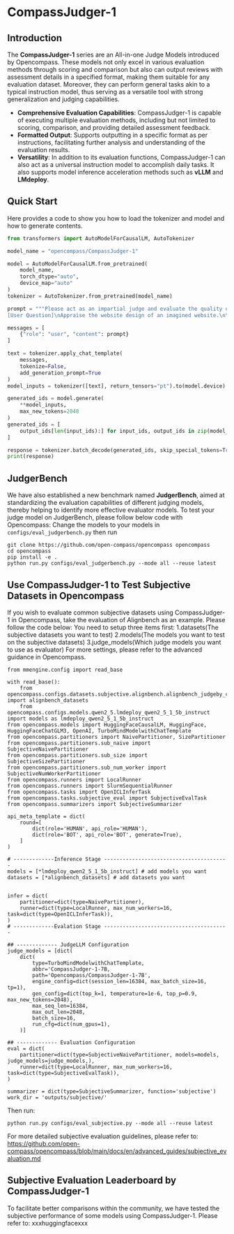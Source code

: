 # CompassJudger-1

## Introduction
The **CompassJudger-1** series are an All-in-one Judge Models introduced by Opencompass. These models not only excel in various evaluation methods through scoring and comparison but also can output reviews with assessment details in a specified format, making them suitable for any evaluation dataset. Moreover, they can perform general tasks akin to a typical instruction model, thus serving as a versatile tool with strong generalization and judging capabilities.

- **Comprehensive Evaluation Capabilities**: CompassJudger-1 is capable of executing multiple evaluation methods, including but not limited to scoring, comparison, and providing detailed assessment feedback.
- **Formatted Output**: Supports outputting in a specific format as per instructions, facilitating further analysis and understanding of the evaluation results.
- **Versatility**: In addition to its evaluation functions, CompassJudger-1 can also act as a universal instruction model to accomplish daily tasks. It also supports model inference acceleration methods such as **vLLM** and **LMdeploy**.


## Quick Start

Here provides a code to show you how to load the tokenizer and model and how to generate contents.

```python
from transformers import AutoModelForCausalLM, AutoTokenizer

model_name = "opencompass/CompassJudger-1"

model = AutoModelForCausalLM.from_pretrained(
    model_name,
    torch_dtype="auto",
    device_map="auto"
)
tokenizer = AutoTokenizer.from_pretrained(model_name)

prompt = """Please act as an impartial judge and evaluate the quality of the responses provided by two AI assistants to the user question displayed below. You should choose the assistant that follows the user's instructions and answers the user's question better. Your evaluation should consider factors such as the helpfulness, relevance, accuracy, depth, creativity, and level of detail of their responses. Avoid any position biases and ensure that the order in which the responses were presented does not influence your decision. Do not allow the length of the responses to influence your evaluation. Do not favor certain names of the assistants. Be as objective as possible. Please directly output your verdict by strictly following this format: \"[[A]]\" if assistant A is better, \"[[B]]\" if assistant B is better. Do not reply any other words
[User Question]\nAppraise the website design of an imagined website.\n\n[The Start of Assistant A's Answer]\nThe website design is aesthetically pleasing, with a simple and modern layout. The use of bright and vibrant colors helps to make the website visually appealing. The font choices are professional and attractive, and the images are crisp and eye-catching. Additionally, the navigation bar is intuitive and easy to use, making it easy to find the information that is needed.\n[The End of Assistant A's Answer]\n\n[The Start of Assistant B's Answer]\nThe website overall has an accessible layout and is easy to navigate. The layout is intuitive, meaning users can access the information they are looking for quickly and efficiently. Additionally, the structure allows users to find what they are looking for with minimal effort. The website design is also appealing, featuring a modern and sleek look with vibrant colors and graphics. \n \nThe only areas that the website could improve in are in its usability. The search bar is somewhat hidden and may not be easily accessible for some users. In addition, a few of the pages load slowly, which may make the website more difficult to navigate.\n\nIn summary, the website overall is accessible, aesthetically designed, and well structured with intuitive navigation. With a few usability improvements, the website would be even better.\n[The End of Assistant B's Answer]"""

messages = [
    {"role": "user", "content": prompt}
]

text = tokenizer.apply_chat_template(
    messages,
    tokenize=False,
    add_generation_prompt=True
)
model_inputs = tokenizer([text], return_tensors="pt").to(model.device)

generated_ids = model.generate(
    **model_inputs,
    max_new_tokens=2048
)
generated_ids = [
    output_ids[len(input_ids):] for input_ids, output_ids in zip(model_inputs.input_ids, generated_ids)
]

response = tokenizer.batch_decode(generated_ids, skip_special_tokens=True)[0]
print(response)
```


## JudgerBench

We have also established a new benchmark named **JudgerBench**, aimed at standardizing the evaluation capabilities of different judging models, thereby helping to identify more effective evaluator models.
To test your judge model on JudgerBench, please follow below code with Opencompass:
Change the models to your models in `configs/eval_judgerbench.py` then run
```
git clone https://github.com/open-compass/opencompass opencompass
cd opencompass
pip install -e .
python run.py configs/eval_judgerbench.py --mode all --reuse latest
```


## Use CompassJudger-1 to Test Subjective Datasets in Opencompass

If you wish to evaluate common subjective datasets using CompassJudger-1 in Opencompass, take the evaluation of Alignbench as an example. Please follow the code below:
You need to setup three items first: 1.datasets(The subjective datasets you want to test) 2.models(The models you want to test on the subjective datasets) 3.judge_models(Which judge models you want to use as evaluator)
For more settings, please refer to the advanced guidance in Opencompass.
```
from mmengine.config import read_base

with read_base():
    from opencompass.configs.datasets.subjective.alignbench.alignbench_judgeby_critiquellm import alignbench_datasets
    from opencompass.configs.models.qwen2_5.lmdeploy_qwen2_5_1_5b_instruct import models as lmdeploy_qwen2_5_1_5b_instruct 
from opencompass.models import HuggingFaceCausalLM, HuggingFace, HuggingFaceChatGLM3, OpenAI, TurboMindModelwithChatTemplate
from opencompass.partitioners import NaivePartitioner, SizePartitioner
from opencompass.partitioners.sub_naive import SubjectiveNaivePartitioner
from opencompass.partitioners.sub_size import SubjectiveSizePartitioner
from opencompass.partitioners.sub_num_worker import SubjectiveNumWorkerPartitioner
from opencompass.runners import LocalRunner
from opencompass.runners import SlurmSequentialRunner
from opencompass.tasks import OpenICLInferTask
from opencompass.tasks.subjective_eval import SubjectiveEvalTask
from opencompass.summarizers import SubjectiveSummarizer

api_meta_template = dict(
    round=[
        dict(role='HUMAN', api_role='HUMAN'),
        dict(role='BOT', api_role='BOT', generate=True),
    ]
)

# -------------Inference Stage ----------------------------------------
models = [*lmdeploy_qwen2_5_1_5b_instruct] # add models you want
datasets = [*alignbench_datasets] # add datasets you want


infer = dict(
    partitioner=dict(type=NaivePartitioner),
    runner=dict(type=LocalRunner, max_num_workers=16, task=dict(type=OpenICLInferTask)),
)
# -------------Evalation Stage ----------------------------------------

## ------------- JudgeLLM Configuration
judge_models = [dict(
    dict(
        type=TurboMindModelwithChatTemplate,
        abbr='CompassJudger-1-7B,
        path='Opencompass/CompassJudger-1-7B',
        engine_config=dict(session_len=16384, max_batch_size=16, tp=1),
        gen_config=dict(top_k=1, temperature=1e-6, top_p=0.9, max_new_tokens=2048),
        max_seq_len=16384,
        max_out_len=2048,
        batch_size=16,
        run_cfg=dict(num_gpus=1),
    )]

## ------------- Evaluation Configuration
eval = dict(
    partitioner=dict(type=SubjectiveNaivePartitioner, models=models, judge_models=judge_models,),
    runner=dict(type=LocalRunner, max_num_workers=16, task=dict(type=SubjectiveEvalTask)),
)

summarizer = dict(type=SubjectiveSummarizer, function='subjective')
work_dir = 'outputs/subjective/'
```
Then run:
```
python run.py configs/eval_subjective.py --mode all --reuse latest
```
For more detailed subjective evaluation guidelines, please refer to: https://github.com/open-compass/opencompass/blob/main/docs/en/advanced_guides/subjective_evaluation.md

## Subjective Evaluation Leaderboard by CompassJudger-1

To facilitate better comparisons within the community, we have tested the subjective performance of some models using CompassJudger-1. Please refer to: xxxhuggingfacexxx
